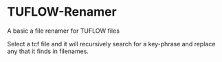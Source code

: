 # TUFLOW-Renamer

A basic a file renamer for TUFLOW files

Select a tcf file and it will recursively search for a key-phrase and replace any that it finds in filenames.
